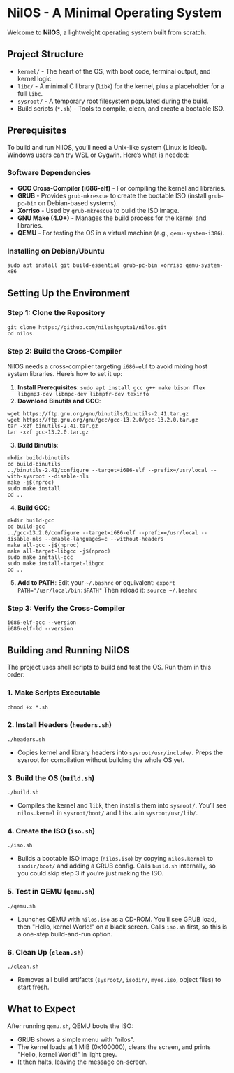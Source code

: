 # NilOS - A Minimal Operating System

Welcome to **NilOS**, a lightweight operating system built from scratch.

## Project Structure

- `kernel/` - The heart of the OS, with boot code, terminal output, and kernel logic.
- `libc/` - A minimal C library (`libk`) for the kernel, plus a placeholder for a full `libc`.
- `sysroot/` - A temporary root filesystem populated during the build.
- Build scripts (`*.sh`) - Tools to compile, clean, and create a bootable ISO.

## Prerequisites

To build and run NilOS, you’ll need a Unix-like system (Linux is ideal). Windows users can try WSL or Cygwin. Here’s what is needed:

### Software Dependencies
- **GCC Cross-Compiler (i686-elf)** - For compiling the kernel and libraries.
- **GRUB** - Provides `grub-mkrescue` to create the bootable ISO (install `grub-pc-bin` on Debian-based systems).
- **Xorriso** - Used by `grub-mkrescue` to build the ISO image.
- **GNU Make (4.0+)** - Manages the build process for the kernel and libraries.
- **QEMU** - For testing the OS in a virtual machine (e.g., `qemu-system-i386`).

### Installing on Debian/Ubuntu

```sudo apt install git build-essential grub-pc-bin xorriso qemu-system-x86```

## Setting Up the Environment

### Step 1: Clone the Repository
```
git clone https://github.com/nileshgupta1/nilos.git
cd nilos
```

### Step 2: Build the Cross-Compiler
NilOS needs a cross-compiler targeting `i686-elf` to avoid mixing host system libraries. Here’s how to set it up:

1. **Install Prerequisites**:
```sudo apt install gcc g++ make bison flex libgmp3-dev libmpc-dev libmpfr-dev texinfo```
2. **Download Binutils and GCC**:
```
wget https://ftp.gnu.org/gnu/binutils/binutils-2.41.tar.gz
wget https://ftp.gnu.org/gnu/gcc/gcc-13.2.0/gcc-13.2.0.tar.gz
tar -xzf binutils-2.41.tar.gz
tar -xzf gcc-13.2.0.tar.gz
```
3. **Build Binutils**:
```
mkdir build-binutils
cd build-binutils
../binutils-2.41/configure --target=i686-elf --prefix=/usr/local --with-sysroot --disable-nls
make -j$(nproc)
sudo make install
cd ..
```

4. **Build GCC**:
```
mkdir build-gcc
cd build-gcc
../gcc-13.2.0/configure --target=i686-elf --prefix=/usr/local --disable-nls --enable-languages=c --without-headers
make all-gcc -j$(nproc)
make all-target-libgcc -j$(nproc)
sudo make install-gcc
sudo make install-target-libgcc
cd ..
```

5. **Add to PATH**:
Edit your `~/.bashrc` or equivalent:
```export PATH="/usr/local/bin:$PATH"```
Then reload it:
```source ~/.bashrc```


### Step 3: Verify the Cross-Compiler
```
i686-elf-gcc --version
i686-elf-ld --version
```
## Building and Running NilOS

The project uses shell scripts to build and test the OS. Run them in this order:

### 1. Make Scripts Executable
```chmod +x *.sh```

### 2. Install Headers (`headers.sh`)
```./headers.sh```
- Copies kernel and library headers into `sysroot/usr/include/`. Preps the sysroot for compilation without building the whole OS yet.

### 3. Build the OS (`build.sh`)
```./build.sh```
- Compiles the kernel and `libk`, then installs them into `sysroot/`. You’ll see `nilos.kernel` in `sysroot/boot/` and `libk.a` in `sysroot/usr/lib/`.

### 4. Create the ISO (`iso.sh`)
```./iso.sh```
- Builds a bootable ISO image (`nilos.iso`) by copying `nilos.kernel` to `isodir/boot/` and adding a GRUB config. Calls `build.sh` internally, so you could skip step 3 if you’re just making the ISO.

### 5. Test in QEMU (`qemu.sh`)
```./qemu.sh```
- Launches QEMU with `nilos.iso` as a CD-ROM. You’ll see GRUB load, then "Hello, kernel World!" on a black screen. Calls `iso.sh` first, so this is a one-step build-and-run option.

### 6. Clean Up (`clean.sh`)
```./clean.sh```

- Removes all build artifacts (`sysroot/`, `isodir/`, `myos.iso`, object files) to start fresh.

## What to Expect
After running `qemu.sh`, QEMU boots the ISO:
- GRUB shows a simple menu with "nilos".
- The kernel loads at 1 MiB (0x100000), clears the screen, and prints "Hello, kernel World!" in light grey.
- It then halts, leaving the message on-screen.
